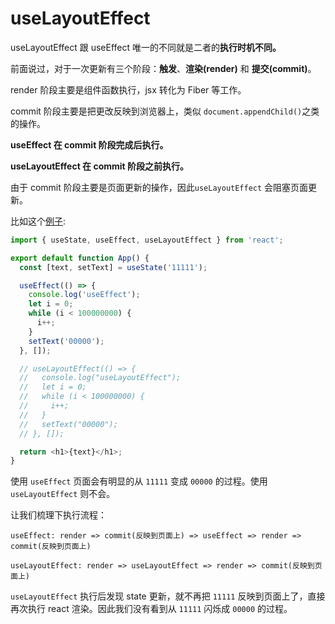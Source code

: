 <!--
 * Author  rhys.zhao
 * Date  2023-06-02 18:16:33
 * LastEditors  rhys.zhao
 * LastEditTime  2023-06-12 09:04:40
 * Description
-->

# useLayoutEffect

useLayoutEffect 跟 useEffect 唯一的不同就是二者的**执行时机不同。**

前面说过，对于一次更新有三个阶段：**触发**、**渲染(render)** 和 **提交(commit)**。

render 阶段主要是组件函数执行，jsx 转化为 Fiber 等工作。

commit 阶段主要是把更改反映到浏览器上，类似 `document.appendChild()`之类的操作。

**useEffect 在 commit 阶段完成后执行。**

**useLayoutEffect 在 commit 阶段之前执行。**

由于 commit 阶段主要是页面更新的操作，因此`useLayoutEffect` 会阻塞页面更新。

比如这个[例子](https://codesandbox.io/s/use-layout-effect-4q52gd?file=/src/App.js):

```js
import { useState, useEffect, useLayoutEffect } from 'react';

export default function App() {
  const [text, setText] = useState('11111');

  useEffect(() => {
    console.log('useEffect');
    let i = 0;
    while (i < 100000000) {
      i++;
    }
    setText('00000');
  }, []);

  // useLayoutEffect(() => {
  //   console.log("useLayoutEffect");
  //   let i = 0;
  //   while (i < 100000000) {
  //     i++;
  //   }
  //   setText("00000");
  // }, []);

  return <h1>{text}</h1>;
}
```

使用 `useEffect` 页面会有明显的从 `11111` 变成 `00000` 的过程。使用 `useLayoutEffect` 则不会。

让我们梳理下执行流程：

```
useEffect: render => commit(反映到页面上) => useEffect => render => commit(反映到页面上)

useLayoutEffect: render => useLayoutEffect => render => commit(反映到页面上)
```

`useLayoutEffect` 执行后发现 state 更新，就不再把 `11111` 反映到页面上了，直接再次执行 react 渲染。因此我们没有看到从 `11111` 闪烁成 `00000` 的过程。
